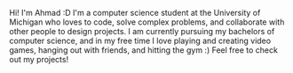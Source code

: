 Hi! I'm Ahmad :D
I'm a computer science student at the University of Michigan who loves to code, solve complex problems, and collaborate with other people to design projects. 
I am currently pursuing my bachelors of computer science, and in my free time I love playing and creating video games, hanging out with friends, and hitting the gym :)
Feel free to check out my projects!
